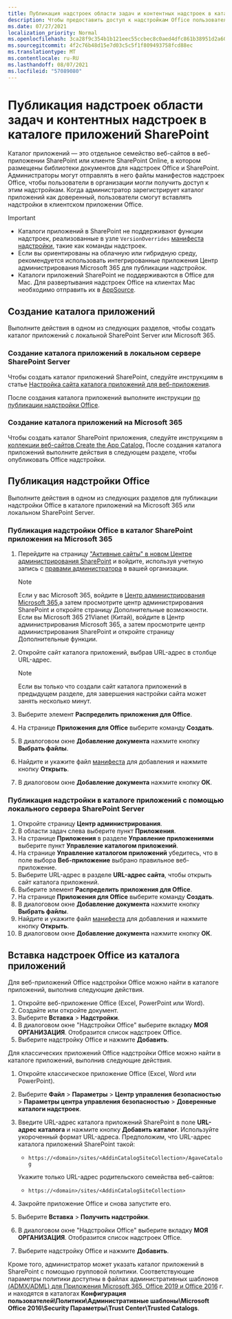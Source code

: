 ```yaml
---
title: Публикация надстроек области задач и контентных надстроек в каталоге приложений SharePoint
description: Чтобы предоставить доступ к надстройкам Office пользователям в организации, администраторы могут отправлять файлы манифестов надстроек Office в соответствующий каталог приложений.
ms.date: 07/27/2021
localization_priority: Normal
ms.openlocfilehash: 3ca28f9c354b1b121eec55ccbec8c0aed4dfc861b38951d2a60bcb0f8dbfd3dd
ms.sourcegitcommit: 4f2c76b48d15e7d03c5c5f1f809493758fcd88ec
ms.translationtype: MT
ms.contentlocale: ru-RU
ms.lasthandoff: 08/07/2021
ms.locfileid: "57089080"
---
```

# <a name="publish-task-pane-and-content-add-ins-to-a-sharepoint-app-catalog"></a>Публикация надстроек области задач и контентных надстроек в каталоге приложений SharePoint

Каталог приложений — это отдельное семейство веб-сайтов в веб-приложении SharePoint или клиенте SharePoint Online, в котором размещены библиотеки документов для надстроек Office и SharePoint. Администраторы могут отправлять в него файлы манифестов надстроек Office, чтобы пользователи в организации могли получить доступ к этим надстройкам. Когда администратор зарегистрирует каталог приложений как доверенный, пользователи смогут вставлять надстройки в клиентском приложении Office.

> [!IMPORTANT]
>
> - Каталоги приложений в SharePoint не поддерживают функции надстроек, реализованные в узле `VersionOverrides` [манифеста надстройки](../develop/add-in-manifests.md), такие как команды надстроек.
> - Если вы ориентированы на облачную или гибридную [](/microsoft-365/admin/manage/test-and-deploy-microsoft-365-apps) среду, рекомендуется использовать интегрированные приложения Центр администрирования Microsoft 365 для публикации надстройок.
> - Каталоги приложений SharePoint не поддерживаются в Office для Mac. Для развертывания надстроек Office на клиентах Mac необходимо отправить их в [AppSource](/office/dev/store/submit-to-the-office-store).

## <a name="create-an-app-catalog"></a>Создание каталога приложений

Выполните действия в одном из следующих разделов, чтобы создать каталог приложений с локальной SharePoint Server или Microsoft 365.

### <a name="to-create-an-app-catalog-for-on-premises-sharepoint-server"></a>Создание каталога приложений в локальном сервере SharePoint Server

Чтобы создать каталог приложений SharePoint, следуйте инструкциям в статье [Настройка сайта каталога приложений для веб-приложения](/sharepoint/administration/manage-the-app-catalog).

После создания каталога приложений выполните инструкции [по публикации надстройки Office](#publish-an-office-add-in).

### <a name="to-create-an-app-catalog-on-microsoft-365"></a>Создание каталога приложений на Microsoft 365

Чтобы создать каталог SharePoint приложения, следуйте инструкциям в [коллекции веб-сайтов Create the App Catalog.](/sharepoint/use-app-catalog#step-1-create-the-app-catalog-site-collection) После создания каталога приложений выполните действия в следующем разделе, чтобы опубликовать Office надстройки.

## <a name="publish-an-office-add-in"></a>Публикация надстройки Office

Выполните действия в одном из следующих разделов для публикации надстройки Office в каталоге приложений на Microsoft 365 или локальном SharePoint Server.

### <a name="to-publish-an-office-add-in-to-a-sharepoint-app-catalog-on-microsoft-365"></a>Публикация надстройки Office в каталог SharePoint приложения на Microsoft 365

1. Перейдите на страницу ["Активные сайты" в новом Центре администрирования SharePoint](https://admin.microsoft.com/sharepoint?page=siteManagement&modern=true) и войдите, используя учетную запись с [правами администратора](/sharepoint/sharepoint-admin-role) в вашей организации.

    > [!NOTE]
    > Если у вас Microsoft 365, войдите в [Центр администрирования Microsoft 365,](https://go.microsoft.com/fwlink/p/?linkid=848041)а затем просмотрите центр администрирования SharePoint и откройте страницу Дополнительные возможности. <br>Если вы Microsoft 365 21Vianet (Китай), [](https://go.microsoft.com/fwlink/p/?linkid=850627)войдите в Центр администрирования Microsoft 365, а затем просмотрите центр администрирования SharePoint и откройте страницу Дополнительные функции.

1. Откройте сайт каталога приложений, выбрав URL-адрес в столбце URL-адрес.

    > [!NOTE]
    > Если вы только что создали сайт каталога приложений в предыдущем разделе, для завершения настройки сайта может занять несколько минут.

1. Выберите элемент **Распределить приложения для Office**.
1. На странице **Приложения для Office** выберите команду **Создать**.
1. В диалоговом окне **Добавление документа** нажмите кнопку **Выбрать файлы**.
1. Найдите и укажите файл [манифеста](../develop/add-in-manifests.md) для добавления и нажмите кнопку **Открыть**.
1. В диалоговом окне **Добавление документа** нажмите кнопку **ОК**.

### <a name="to-publish-an-add-in-to-an-app-catalog-with-on-premises-sharepoint-server"></a>Публикация надстройки в каталоге приложений с помощью локального сервера SharePoint Server

1. Откройте страницу **Центр администрирования**.
1. В области задач слева выберите пункт **Приложения**.
1. На странице **Приложения** в разделе **Управление приложениями** выберите пункт **Управление каталогом приложений**.
1. На странице **Управление каталогом приложений** убедитесь, что в поле выбора **Веб-приложение** выбрано правильное веб-приложение.
1. Выберите URL-адрес в разделе **URL-адрес сайта**, чтобы открыть сайт каталога приложений.
1. Выберите элемент **Распределить приложения для Office**.
1. На странице **Приложения для Office** выберите команду **Создать**.
1. В диалоговом окне **Добавление документа** нажмите кнопку **Выбрать файлы**.
1. Найдите и укажите файл [манифеста](../develop/add-in-manifests.md) для добавления и нажмите кнопку **Открыть**.
1. В диалоговом окне **Добавление документа** нажмите кнопку **ОК**.

## <a name="insert-office-add-ins-from-the-app-catalog"></a>Вставка надстроек Office из каталога приложений

Для веб-приложений Office надстройки Office можно найти в каталоге приложений, выполнив следующие действия.

1. Откройте веб-приложение Office (Excel, PowerPoint или Word).
1. Создайте или откройте документ.
1. Выберите **Вставка** > **Надстройки**.
1. В диалоговом окне "Надстройки Office" выберите вкладку **МОЯ ОРГАНИЗАЦИЯ**. Отобразится список надстроек Office.
1. Выберите надстройку Office и нажмите **Добавить**.

Для классических приложений Office надстройки Office можно найти в каталоге приложений, выполнив следующие действия.

1. Откройте классическое приложение Office (Excel, Word или PowerPoint).
1. Выберите **Файл** > **Параметры** > **Центр управления безопасностью** > **Параметры центра управления безопасностью** > **Доверенные каталоги надстроек**.
1. Введите URL-адрес каталога приложений SharePoint в поле **URL-адрес каталога** и нажмите кнопку **Добавить каталог**.
    Используйте укороченный формат URL-адреса. Предположим, что URL-адрес каталога приложений SharePoint такой:
    - `https://<domain>/sites/<AddinCatalogSiteCollection>/AgaveCatalog`

    Укажите только URL-адрес родительского семейства веб-сайтов:
    - `https://<domain>/sites/<AddinCatalogSiteCollection>`
1. Закройте приложение Office и снова запустите его.
1. Выберите **Вставка** > **Получить надстройки**.
1. В диалоговом окне "Надстройки Office" выберите вкладку **МОЯ ОРГАНИЗАЦИЯ**. Отобразится список надстроек Office.
1. Выберите надстройку Office и нажмите **Добавить**.

Кроме того, администратор может указать каталог приложений в SharePoint с помощью групповой политики. Соответствующие параметры политики доступны в файлах административных шаблонов [(ADMX/ADML) для Приложения Microsoft 365, Office 2019 и Office 2016](https://www.microsoft.com/download/details.aspx?id=49030) г. и находятся в каталогах **Конфигурация пользователей\Политики\Административные шаблоны\Microsoft Office 2016\Security Параметры\Trust Center\Trusted Catalogs**.
